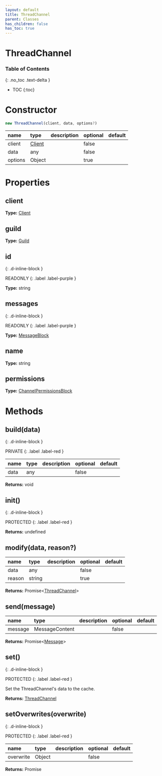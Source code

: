 ```yaml
---
layout: default
title: ThreadChannel
parent: Classes
has_children: false
has_toc: true
---
```


# ThreadChannel
### Table of Contents
{: .no_toc .text-delta }

- TOC
{:toc}
# Constructor
```js
new ThreadChannel(client, data, options?)
```

| name | type | description | optional | default |
|:-----|:-----|:------------|:---------|:--------|
| client | [Client](/classes/Client) |  | false |  |
| data | any |  | false |  |
| options | Object |  | true |  |

# Properties
## client
**Type:** [Client](/classes/Client)

## guild
**Type:** [Guild](/classes/Guild)

## id
{: .d-inline-block }

READONLY
{: .label .label-purple }

**Type:** string

## messages
{: .d-inline-block }

READONLY
{: .label .label-purple }

**Type:** [MessageBlock](/classes/MessageBlock)

## name
**Type:** string

## permissions
**Type:** [ChannelPermissionsBlock](/classes/ChannelPermissionsBlock)

# Methods
## build(data)
{: .d-inline-block }

PRIVATE
{: .label .label-red }

| name | type | description | optional | default |
|:-----|:-----|:------------|:---------|:--------|
| data | any |  | false |  |

**Returns:** void

## init()
{: .d-inline-block }

PROTECTED
{: .label .label-red }

**Returns:** undefined

## modify(data, reason?)
| name | type | description | optional | default |
|:-----|:-----|:------------|:---------|:--------|
| data | any |  | false |  |
| reason | string |  | true |  |

**Returns:** Promise<[ThreadChannel](/classes/ThreadChannel)>

## send(message)
| name | type | description | optional | default |
|:-----|:-----|:------------|:---------|:--------|
| message | MessageContent |  | false |  |

**Returns:** Promise<[Message](/classes/Message)>

## set()
{: .d-inline-block }

PROTECTED
{: .label .label-red }

Set the ThreadChannel's data to the cache.

**Returns:** [ThreadChannel](/classes/ThreadChannel)

## setOverwrites(overwrite)
{: .d-inline-block }

PROTECTED
{: .label .label-red }

| name | type | description | optional | default |
|:-----|:-----|:------------|:---------|:--------|
| overwrite | Object |  | false |  |

**Returns:** Promise<void>

